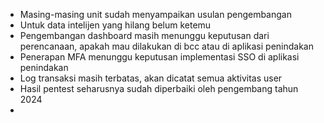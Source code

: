 - Masing-masing unit sudah menyampaikan usulan pengembangan
- Untuk data intelijen yang hilang belum ketemu
- Pengembangan dashboard masih menunggu keputusan dari perencanaan, apakah mau dilakukan di bcc atau di aplikasi penindakan
- Penerapan MFA menunggu keputusan implementasi SSO di aplikasi penindakan
- Log transaksi masih terbatas, akan dicatat semua aktivitas user
- Hasil pentest seharusnya sudah diperbaiki oleh pengembang tahun 2024
- 